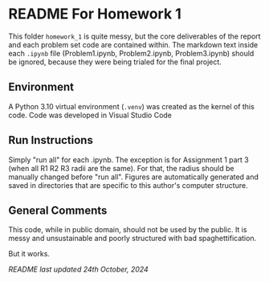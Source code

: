 # README For Homework 1
This folder `homework_1` is quite messy, but the core deliverables of the report and each problem set code are contained within.
The markdown text inside each `.ipynb` file (Problem1.ipynb, Problem2.ipynb, Problem3.ipynb) should be ignored, because they were being trialed for the final project.

## Environment
A Python 3.10 virtual environment (`.venv`) was created as the kernel of this code.
Code was developed in Visual Studio Code

## Run Instructions
Simply "run all" for each .ipynb.
The exception is for Assignment 1 part 3 (when all R1 R2 R3 radii are the same). For that, the radius should be manually changed before "run all".
Figures are automatically generated and saved in directories that are specific to this author's computer structure.

## General Comments
This code, while in public domain, should not be used by the public. It is messy and unsustainable and poorly structured with bad spaghettification.

But it works.

*README last updated 24th October, 2024*
